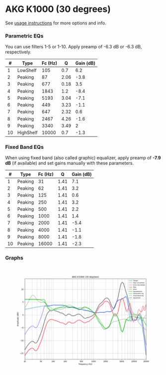 # AKG K1000 (30 degrees)
See [usage instructions](https://github.com/jaakkopasanen/AutoEq#usage) for more options and info.

### Parametric EQs
You can use filters 1-5 or 1-10. Apply preamp of -6.3 dB or -6.3 dB, respectively.

|   # | Type      |   Fc (Hz) |    Q |   Gain (dB) |
|-----|-----------|-----------|------|-------------|
|   1 | LowShelf  |       105 | 0.7  |         6.2 |
|   2 | Peaking   |        87 | 2.06 |        -3.8 |
|   3 | Peaking   |       677 | 0.18 |         3.5 |
|   4 | Peaking   |      1843 | 1.2  |        -8.4 |
|   5 | Peaking   |      5193 | 3.04 |        -7.1 |
|   6 | Peaking   |       449 | 3.23 |        -1.1 |
|   7 | Peaking   |       647 | 2.32 |         0.6 |
|   8 | Peaking   |      2467 | 4.26 |        -1.6 |
|   9 | Peaking   |      3340 | 3.49 |         2   |
|  10 | HighShelf |     10000 | 0.7  |        -1.3 |

### Fixed Band EQs
When using fixed band (also called graphic) equalizer, apply preamp of **-7.9 dB** (if available) and set gains manually with these parameters.

|   # | Type    |   Fc (Hz) |    Q |   Gain (dB) |
|-----|---------|-----------|------|-------------|
|   1 | Peaking |        31 | 1.41 |         7.1 |
|   2 | Peaking |        62 | 1.41 |         3.2 |
|   3 | Peaking |       125 | 1.41 |         0.6 |
|   4 | Peaking |       250 | 1.41 |         3.2 |
|   5 | Peaking |       500 | 1.41 |         2.2 |
|   6 | Peaking |      1000 | 1.41 |         1.4 |
|   7 | Peaking |      2000 | 1.41 |        -5.4 |
|   8 | Peaking |      4000 | 1.41 |        -1.1 |
|   9 | Peaking |      8000 | 1.41 |        -1.8 |
|  10 | Peaking |     16000 | 1.41 |        -2.3 |

### Graphs
![](./AKG%20K1000%20(30%20degrees).png)
